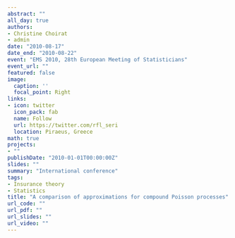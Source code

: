 ```yaml
---
abstract: ""
all_day: true
authors:
- Christine Choirat
- admin
date: "2010-08-17"
date_end: "2010-08-22"
event: "EMS 2010, 28th European Meeting of Statisticians"
event_url: ""
featured: false
image:
  caption: ''
  focal_point: Right
links:
- icon: twitter
  icon_pack: fab
  name: Follow
  url: https://twitter.com/rfl_seri
  location: Piraeus, Greece
math: true
projects:
- ""
publishDate: "2010-01-01T00:00:00Z"
slides: ""
summary: "International conference"
tags:
- Insurance theory
- Statistics
title: "A comparison of approximations for compound Poisson processes"
url_code: ""
url_pdf: ""
url_slides: ""
url_video: ""
---
```

